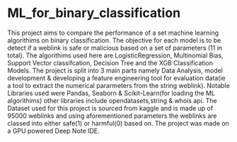 # ML_for_binary_classification
This project aims to compare the performance of a set machine learning algorithims on binary classification.
The objective for each model is to be detect if a weblink is safe or malicious based on a set of parameters (11 in total).
The algorithims used here are LogisticRegression, Multinomial Bias, Support Vector classifcation, Decision Tree and the XGB Classification Models.
The project is split into 3 main parts namely Data Analysis, model development & developing a feature engineering tool for evaluation data(ie a tool to extract the numerical pararmeters from the string weblink).
Notable Libraries used were Pandas, Seaborn & Scikit-Learn(for loading the ML algorithims) other libraries include opendatasets,string & whois api.
The Dataset used for this project is sourced from kaggle and is made up of 95000 weblinks and using aforementioned parameters the weblinks are classed into either safe(1) or harmful(0) based on.
The project was made on a GPU powered Deep Note IDE.
